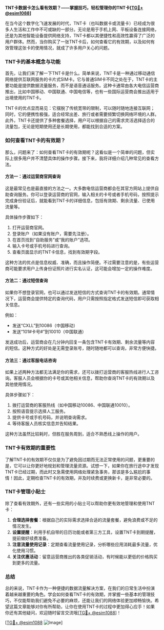 **TNT卡数据卡怎么看有效期？——掌握技巧，轻松管理你的TNT卡[[TG💪+ @esim1088](https://t.me/s/esim1088)]**

在当今这个数字化飞速发展的时代，TNT卡（也叫数据卡或流量卡）已经成为很多人生活和工作中不可或缺的一部分。无论是用于手机上网、平板设备连接网络，还是为其他智能设备提供网络支持，TNT卡都以其便捷性和高效性赢得了广泛的用户群体。然而，当你购买了一张TNT卡后，如何查看它的有效期，以及如何有效管理这张卡的使用情况，就成了许多用户关心的问题。

### TNT卡的基本概念与功能

首先，让我们来了解一下TNT卡是什么。简单来说，TNT卡是一种通过移动通信网络提供互联网服务的卡片式SIM卡。它与普通SIM卡不同之处在于，TNT卡的主要功能是提供数据流量服务，而不是语音通话服务。这种卡通常由各大电信运营商推出，比如中国移动、中国联通、中国电信等，也有一些国际运营商会推出适用于出境使用的TNT卡。

TNT卡的优点显而易见：它摆脱了传统宽带的限制，可以随时随地连接互联网；同时，它的便携性极强，适合经常出差、旅行或者需要频繁切换网络环境的人群。此外，TNT卡还提供了多种套餐选择，用户可以根据自己的需求灵活选择适合的流量包，无论是短期使用还是长期使用，都能找到合适的方案。

### 如何查看TNT卡的有效期？

那么，问题来了：如何查看TNT卡的有效期呢？这看似是一个简单的问题，但实际上很多用户并不清楚具体的操作步骤。接下来，我将详细介绍几种常见的查看方法。

#### 方法一：通过运营商官网查询

这是最常见也是最直接的方法之一。大多数电信运营商都会在其官方网站上提供自助查询服务。你可以登录运营商的官网，输入相关的卡号或者手机号码，按照提示完成身份验证后，就能看到TNT卡的详细信息，包括有效期、剩余流量、已使用流量等。

具体操作步骤如下：

1. 打开运营商官网。
2. 登录账户（如果没有账户，需要先注册）。
3. 在首页找到“自助服务”或“我的账户”选项。
4. 输入卡号或手机号码进行查询。
5. 查看页面显示的TNT卡信息，找到有效期字段。

这种方法的优点是信息权威、准确，而且操作简便。不过需要注意的是，有些运营商可能要求用户上传身份证照片进行实名认证，这可能会增加一定的操作难度。

#### 方法二：通过短信查询

如果你不想登录官网，也可以通过发送短信的方式查询TNT卡的有效期。通常情况下，运营商会提供特定的查询代码，用户只需按照指定格式发送短信即可获取相关信息。

例如：
- 发送“CXLL”到10086（中国移动）
- 发送“101#卡号#”到10010（中国联通）

发送成功后，运营商会在几分钟内回复一条包含TNT卡有效期、剩余流量等内容的短信。这种方式的好处是无需登录账号，随时随地都可以查询，非常方便快捷。

#### 方法三：通过客服电话咨询

如果上述两种方法都无法满足你的需求，还可以拨打运营商的客服热线进行人工咨询。客服人员会根据你的卡号或其他相关信息，帮助你查询TNT卡的有效期以及其他使用情况。

具体步骤如下：
1. 拨打运营商的客服热线（如中国移动10086、中国联通10010）。
2. 按照语音提示选择人工服务。
3. 提供卡号或手机号码，并说明查询需求。
4. 等待客服人员核实信息并告知结果。

这种方法虽然比较耗时，但胜在服务周到，适合不熟悉线上操作的用户。

### TNT卡有效期的重要性

了解TNT卡的有效期不仅仅是为了避免因过期而无法正常使用的问题，更重要的是，它可以让你更好地规划和管理流量资源。试想一下，如果你在旅行途中才发现TNT卡已经过期，而此时又急需使用网络处理紧急事务，那该是多么尴尬的事情！因此，定期检查TNT卡的有效期，并及时续费或更换新卡，是非常必要的。

### TNT卡管理小贴士

除了查看有效期外，还有一些实用的小贴士可以帮助你更有效地管理和使用TNT卡：

1. **合理选择套餐**：根据自己的实际需求选择合适的流量套餐，避免浪费或不足的情况发生。
2. **设置提醒**：利用手机自带的日历功能或者第三方工具，设置TNT卡到期提醒，提前做好续费准备。
3. **注意流量使用记录**：定期查看流量使用记录，分析哪些应用消耗最多流量，优化使用习惯。
4. **关注优惠活动**：留意运营商推出的各类促销活动，有时候能以更低的价格购买到更多的流量。

### 总结

总的来说，TNT卡作为一种便捷的数据流量解决方案，在我们的日常生活中扮演着越来越重要的角色。学会如何查看TNT卡的有效期，并掌握一些基本的管理技巧，不仅能帮助我们避免不必要的麻烦，还能让我们的网络体验更加顺畅愉快。希望这篇文章能够对你有所帮助，让你在使用TNT卡的过程中更加得心应手！如果你还有其他疑问，欢迎随时留言交流哦[[TG💪+ @esim1088](https://t.me/s/esim1088)]！

[[TG💪+ @esim1088](https://t.me/s/esim1088) ![Image](https://i.postimg.cc/4NQfJmqS/Snipaste-2025-05-13-00-14-12.png)]